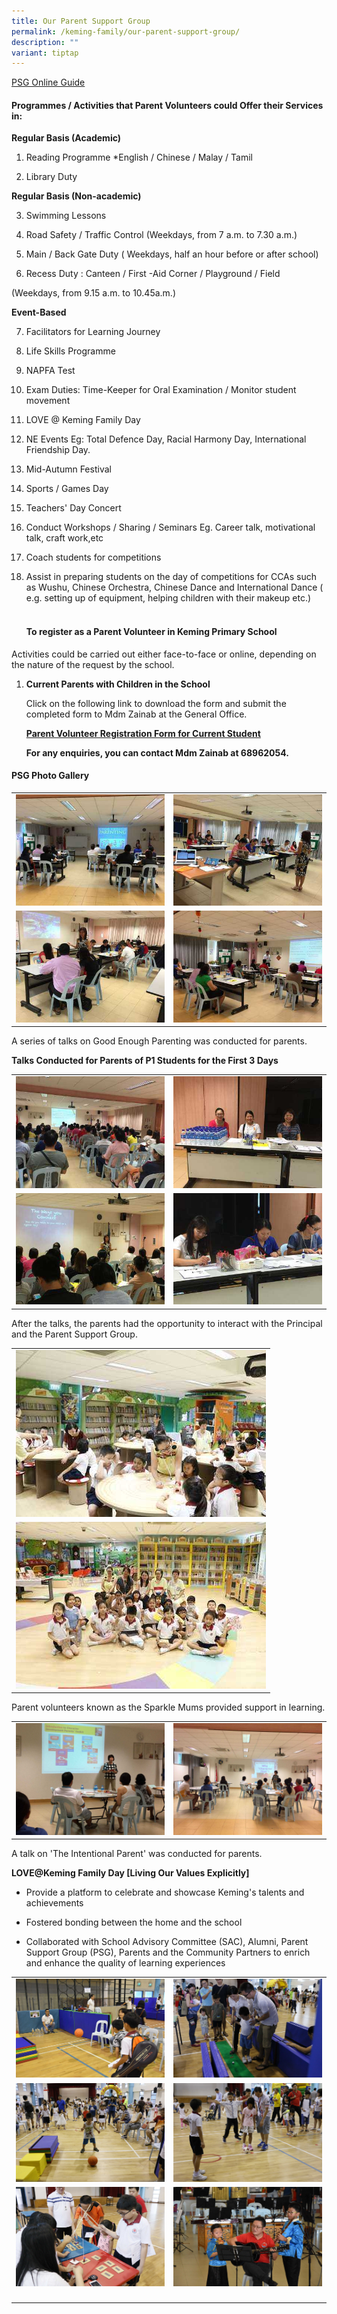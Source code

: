 ```yaml
---
title: Our Parent Support Group
permalink: /keming-family/our-parent-support-group/
description: ""
variant: tiptap
---
```

<p><a href="/files/PSG/PSG%20Online%20Guide.pdf" rel="noopener" target="_blank">PSG Online Guide</a>
</p>
<h4><strong>Programmes / Activities that Parent Volunteers&nbsp;could Offer their Services in:</strong></h4>
<p><strong>Regular Basis (Academic)</strong>
</p>
<ol data-tight="true" class="tight">
<li>
<p>Reading Programme *English / Chinese / Malay / Tamil</p>
</li>
<li>
<p>Library Duty</p>
</li>
</ol>
<p><strong>Regular Basis (Non-academic)</strong>
</p>
<ol start="3" data-tight="true" class="tight">
<li>
<p>Swimming Lessons</p>
</li>
<li>
<p>Road Safety / Traffic Control (Weekdays, from 7 a.m. to 7.30 a.m.)</p>
</li>
<li>
<p>Main / Back Gate Duty ( Weekdays, half an hour before or after school)</p>
</li>
<li>
<p>Recess Duty : Canteen / First -Aid Corner / Playground / Field</p>
</li>
</ol>
<p>(Weekdays, from 9.15 a.m. to 10.45a.m.)</p>
<p><strong>Event-Based</strong>
</p>
<ol start="7" data-tight="true" class="tight">
<li>
<p>Facilitators for Learning Journey</p>
</li>
<li>
<p>Life Skills Programme</p>
</li>
<li>
<p>NAPFA Test</p>
</li>
<li>
<p>Exam Duties: Time-Keeper for Oral Examination / Monitor student movement</p>
</li>
<li>
<p>LOVE @ Keming Family Day</p>
</li>
<li>
<p>NE Events Eg: Total Defence Day, Racial Harmony Day, International Friendship
Day.</p>
</li>
<li>
<p>Mid-Autumn Festival</p>
</li>
<li>
<p>Sports / Games Day</p>
</li>
<li>
<p>Teachers' Day Concert</p>
</li>
<li>
<p>Conduct Workshops / Sharing / Seminars Eg. Career talk, motivational talk,
craft work,etc</p>
</li>
<li>
<p>Coach students for competitions</p>
</li>
<li>
<p>Assist in preparing students on the day of competitions for CCAs such
as Wushu, Chinese Orchestra, Chinese Dance and International Dance ( e.g.
setting up of equipment, helping children with their makeup etc.)</p>
<p></p>
<h4><br><strong>To register as a Parent Volunteer in Keming Primary School</strong></h4>
</li>
</ol>
<p>Activities could be carried out either face-to-face or online, depending
on the nature of the request by the school.</p>
<ol data-tight="true" class="tight">
<li>
<p></p>
<p><strong>Current Parents with Children in the School</strong>
</p>
<p>Click on the following link to download the form and submit the completed
form to Mdm Zainab at the General Office.</p>
<p><strong><a href="/files/2024 PSG/PSG_Registration_Form_2024__for_current_parents_with_children_in_school_.pdf" rel="noopener noreferrer nofollow" target="_blank">Parent Volunteer Registration Form for Current Student</a></strong>
</p>
<p></p>
<p><strong>For any enquiries, you can contact Mdm Zainab at 68962054.</strong>
</p>
</li>
</ol>
<h4><strong>PSG Photo Gallery</strong></h4>
<table style="minWidth: 50px">
<colgroup>
<col>
<col>
</colgroup>
<tbody>
<tr>
<td rowspan="1" colspan="1">
<div class="isomer-image-wrapper">
<img style="width: 100%" height="auto" width="100%" src="/images/psg1.jpeg">
</div>
</td>
<td rowspan="1" colspan="1">
<div class="isomer-image-wrapper">
<img style="width: 100%" height="auto" width="100%" src="/images/psg2.jpeg">
</div>
</td>
</tr>
<tr>
<td rowspan="1" colspan="1">
<div class="isomer-image-wrapper">
<img style="width: 100%" height="auto" width="100%" src="/images/psg3.jpeg">
</div>
</td>
<td rowspan="1" colspan="1">
<div class="isomer-image-wrapper">
<img style="width: 100%" height="auto" width="100%" src="/images/psg4.jpeg">
</div>
</td>
</tr>
</tbody>
</table>
<p>A series of talks on Good Enough Parenting was conducted for parents.</p>
<p><strong>Talks Conducted for Parents of P1 Students for the First 3 Days</strong>
</p>
<table style="minWidth: 50px">
<colgroup>
<col>
<col>
</colgroup>
<tbody>
<tr>
<td rowspan="1" colspan="1">
<div class="isomer-image-wrapper">
<img style="width: 100%" height="auto" width="100%" src="/images/psg5.jpeg">
</div>
</td>
<td rowspan="1" colspan="1">
<div class="isomer-image-wrapper">
<img style="width: 100%" height="auto" width="100%" src="/images/psg6.jpeg">
</div>
</td>
</tr>
<tr>
<td rowspan="1" colspan="1">
<div class="isomer-image-wrapper">
<img style="width: 100%" height="auto" width="100%" src="/images/psg7.jpeg">
</div>
</td>
<td rowspan="1" colspan="1">
<div class="isomer-image-wrapper">
<img style="width: 100%" height="auto" width="100%" src="/images/psg8.jpeg">
</div>
</td>
</tr>
</tbody>
</table>
<p>After the talks, the parents had the opportunity to interact with the
Principal and the Parent Support Group.</p>
<table style="minWidth: 25px">
<colgroup>
<col>
</colgroup>
<tbody>
<tr>
<td rowspan="1" colspan="1">
<div class="isomer-image-wrapper">
<img style="width: 100%;" height="auto" width="100%" src="/images/psg10.jpeg">
</div>
</td>
</tr>
<tr>
<td rowspan="1" colspan="1">
<div class="isomer-image-wrapper">
<img style="width: 100%;" height="auto" width="100%" src="/images/psg11.jpeg">
</div>
</td>
</tr>
</tbody>
</table>
<p>Parent volunteers known as the Sparkle Mums provided support in learning.</p>
<table style="minWidth: 50px">
<colgroup>
<col>
<col>
</colgroup>
<tbody>
<tr>
<td rowspan="1" colspan="1">
<div class="isomer-image-wrapper">
<img style="width: 100%" height="auto" width="100%" src="/images/psg12.jpeg">
</div>
</td>
<td rowspan="1" colspan="1">
<div class="isomer-image-wrapper">
<img style="width: 100%" height="auto" width="100%" src="/images/psg13.jpeg">
</div>
</td>
</tr>
</tbody>
</table>
<p>A talk on 'The Intentional Parent' was conducted for parents.</p>
<p><strong>LOVE@Keming Family Day [Living Our Values Explicitly]</strong>
</p>
<ul data-tight="true" class="tight">
<li>
<p>Provide a platform to celebrate and showcase Keming's talents and achievements</p>
</li>
<li>
<p>Fostered bonding between the home and the school</p>
</li>
<li>
<p>Collaborated with School Advisory Committee (SAC), Alumni, Parent Support
Group (PSG), Parents and the Community Partners to enrich and enhance the
quality of learning experiences</p>
</li>
</ul>
<table style="minWidth: 50px">
<colgroup>
<col>
<col>
</colgroup>
<tbody>
<tr>
<td rowspan="1" colspan="1">
<div class="isomer-image-wrapper">
<img style="width: 100%" height="auto" width="100%" src="/images/psg14.jpeg">
</div>
</td>
<td rowspan="1" colspan="1">
<div class="isomer-image-wrapper">
<img style="width: 100%" height="auto" width="100%" src="/images/psg15.jpeg">
</div>
</td>
</tr>
<tr>
<td rowspan="1" colspan="1">
<div class="isomer-image-wrapper">
<img style="width: 100%" height="auto" width="100%" src="/images/psg16.jpeg">
</div>
</td>
<td rowspan="1" colspan="1">
<div class="isomer-image-wrapper">
<img style="width: 100%" height="auto" width="100%" src="/images/psg17.jpeg">
</div>
</td>
</tr>
<tr>
<td rowspan="1" colspan="1">
<div class="isomer-image-wrapper">
<img style="width: 100%" height="auto" width="100%" src="/images/psg18.jpeg">
</div>
</td>
<td rowspan="1" colspan="1">
<div class="isomer-image-wrapper">
<img style="width: 100%" height="auto" width="100%" src="/images/psg19.jpeg">
</div>
</td>
</tr>
<tr>
<td rowspan="1" colspan="2">
<p></p>
</td>
</tr>
</tbody>
</table>
<p></p>